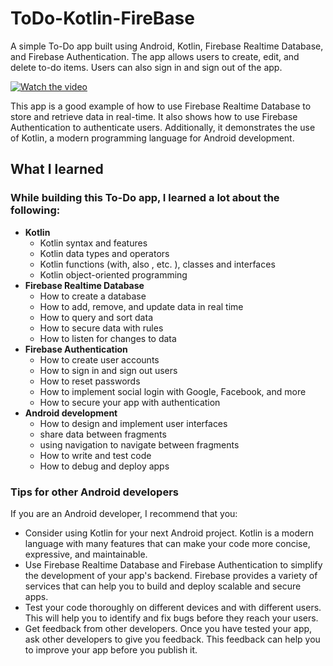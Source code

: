 # ToDo-Kotlin-FireBase
A simple To-Do app built using Android, Kotlin, Firebase Realtime Database, and Firebase Authentication. The app allows users to create, edit, and delete to-do items. Users can also sign in and sign out of the app.

[![Watch the video](https://img.youtube.com/vi/9MHPoUFoMYo/0.jpg)](https://www.youtube.com/shorts/9MHPoUFoMYo)

This app is a good example of how to use Firebase Realtime Database to store and retrieve data in real-time. It also shows how to use Firebase Authentication to authenticate users. Additionally, it demonstrates the use of Kotlin, a modern programming language for Android development.
## What I learned
### While building this To-Do app, I learned a lot about the following:

- **Kotlin**
    - Kotlin syntax and features
    - Kotlin data types and operators
    - Kotlin functions (with, also , etc. ), classes and interfaces 
    - Kotlin object-oriented programming
- **Firebase Realtime Database**
    - How to create a database
    - How to add, remove, and update data in real time
    - How to query and sort data
    - How to secure data with rules
    - How to listen for changes to data
- **Firebase Authentication**
    - How to create user accounts
    - How to sign in and sign out users
    - How to reset passwords
    - How to implement social login with Google, Facebook, and more
    - How to secure your app with authentication
- **Android development**
    - How to design and implement user interfaces
    - share data between fragments
    - using navigation to navigate between fragments
    - How to write and test code
    - How to debug and deploy apps

### **Tips for other Android developers**

If you are an Android developer, I recommend that you:

- Consider using Kotlin for your next Android project. Kotlin is a modern language with many features that can make your code more concise, expressive, and maintainable.
- Use Firebase Realtime Database and Firebase Authentication to simplify the development of your app's backend. Firebase provides a variety of services that can help you to build and deploy scalable and secure apps.
- Test your code thoroughly on different devices and with different users. This will help you to identify and fix bugs before they reach your users.
- Get feedback from other developers. Once you have tested your app, ask other developers to give you feedback. This feedback can help you to improve your app before you publish it.

